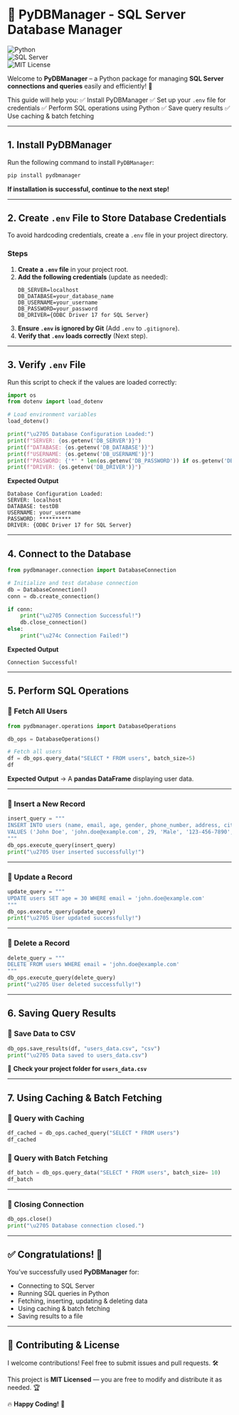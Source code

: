 # 📌 PyDBManager - SQL Server Database Manager  

![Python](https://img.shields.io/badge/Python-3.6%2B-blue.svg)  
![SQL Server](https://img.shields.io/badge/SQL%20Server-ODBC%20Driver%2017-red.svg)  
![MIT License](https://img.shields.io/badge/License-MIT-green.svg)  

Welcome to **PyDBManager** – a Python package for managing **SQL Server connections and queries** easily and efficiently! 🎯  

This guide will help you:
✅ Install PyDBManager
✅ Set up your `.env` file for credentials
✅ Perform SQL operations using Python
✅ Save query results
✅ Use caching & batch fetching

---

## **1. Install PyDBManager**  
Run the following command to install `PyDBManager`:
```bash
pip install pydbmanager
```
**If installation is successful, continue to the next step!**  

---

## **2. Create `.env` File to Store Database Credentials**  
To avoid hardcoding credentials, create a `.env` file in your project directory.

### **Steps**  
1. **Create a `.env` file** in your project root.  
2. **Add the following credentials** (update as needed):
    ```
    DB_SERVER=localhost
    DB_DATABASE=your_database_name
    DB_USERNAME=your_username
    DB_PASSWORD=your_password
    DB_DRIVER={ODBC Driver 17 for SQL Server}
    ```
3. **Ensure `.env` is ignored by Git** (Add `.env` to `.gitignore`).  
4. **Verify that `.env` loads correctly** (Next step).  

---

## **3. Verify `.env` File**  
Run this script to check if the values are loaded correctly:

```python
import os
from dotenv import load_dotenv

# Load environment variables
load_dotenv()

print("\u2705 Database Configuration Loaded:")
print(f"SERVER: {os.getenv('DB_SERVER')}")
print(f"DATABASE: {os.getenv('DB_DATABASE')}")
print(f"USERNAME: {os.getenv('DB_USERNAME')}")
print(f"PASSWORD: {'*' * len(os.getenv('DB_PASSWORD')) if os.getenv('DB_PASSWORD') else 'Not Set'}")
print(f"DRIVER: {os.getenv('DB_DRIVER')}")
```
**Expected Output**
```
Database Configuration Loaded:
SERVER: localhost
DATABASE: testDB
USERNAME: your_username
PASSWORD: **********
DRIVER: {ODBC Driver 17 for SQL Server}
```

---

## **4. Connect to the Database**  
```python
from pydbmanager.connection import DatabaseConnection

# Initialize and test database connection
db = DatabaseConnection()
conn = db.create_connection()

if conn:
    print("\u2705 Connection Successful!")
    db.close_connection()
else:
    print("\u274c Connection Failed!")
```
**Expected Output**
```
Connection Successful!
```

---

## **5. Perform SQL Operations**  

### **🔹 Fetch All Users**  
```python
from pydbmanager.operations import DatabaseOperations

db_ops = DatabaseOperations()

# Fetch all users
df = db_ops.query_data("SELECT * FROM users", batch_size=5)
df
```
**Expected Output** → A **pandas DataFrame** displaying user data.

---

### **🔹 Insert a New Record**  
```python
insert_query = """
INSERT INTO users (name, email, age, gender, phone_number, address, city, country)
VALUES ('John Doe', 'john.doe@example.com', 29, 'Male', '123-456-7890', '123 Elm St', 'New York', 'USA')
"""
db_ops.execute_query(insert_query)
print("\u2705 User inserted successfully!")
```

---

### **🔹 Update a Record**  
```python
update_query = """
UPDATE users SET age = 30 WHERE email = 'john.doe@example.com'
"""
db_ops.execute_query(update_query)
print("\u2705 User updated successfully!")
```

---

### **🔹 Delete a Record**  
```python
delete_query = """
DELETE FROM users WHERE email = 'john.doe@example.com'
"""
db_ops.execute_query(delete_query)
print("\u2705 User deleted successfully!")
```

---

## **6. Saving Query Results**  

### **🔹 Save Data to CSV**  
```python
db_ops.save_results(df, "users_data.csv", "csv")
print("\u2705 Data saved to users_data.csv")
```
📁 **Check your project folder for `users_data.csv`**  

---

## **7. Using Caching & Batch Fetching**  

### **🔹 Query with Caching**  
```python
df_cached = db_ops.cached_query("SELECT * FROM users")
df_cached
```

### **🔹 Query with Batch Fetching**  
```python
df_batch = db_ops.query_data("SELECT * FROM users", batch_size= 10)
df_batch
```

---

### **🔹 Closing Connection**  
```python
db_ops.close()
print("\u2705 Database connection closed.")
```

---

## **✅ Congratulations! 🎉**  
You’ve successfully used **PyDBManager** for:  
- Connecting to SQL Server  
- Running SQL queries in Python  
- Fetching, inserting, updating & deleting data  
- Using caching & batch fetching  
- Saving results to a file  

---

## **🚀 Contributing & License**  
I welcome contributions! Feel free to submit issues and pull requests. 🛠️  

This project is **MIT Licensed** — you are free to modify and distribute it as needed. 🏆  

🔥 **Happy Coding!** 🚀  

